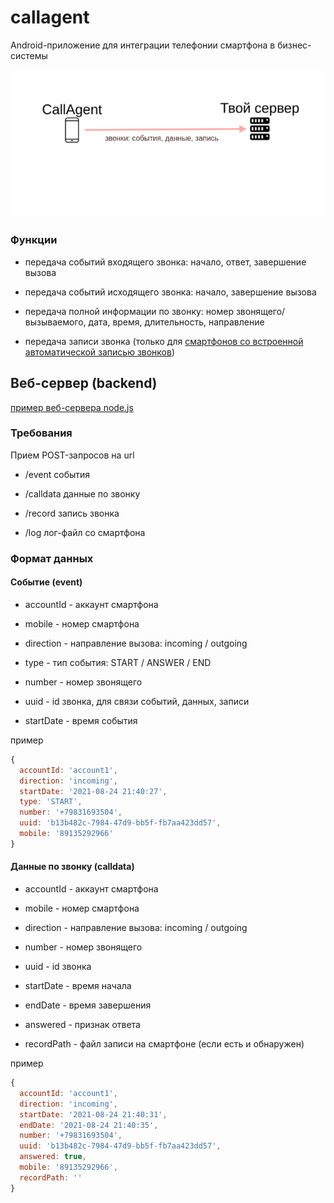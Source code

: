 # callagent

Android-приложение для интеграции телефонии смартфона в бизнес-системы

![схема](images/scheme.png)

### Функции

- передача событий входящего звонка: начало, ответ, завершение вызова

- передача событий исходящего звонка: начало, завершение вызова

- передача полной информации по звонку: номер звонящего/вызываемого, дата, время, длительность, направление

- передача записи звонка (только для [смартфонов со встроенной автоматической записью звонков](smartphones.md))


## Веб-сервер (backend)

[пример веб-сервера node.js](server)

### Требования

Прием POST-запросов на url

- /event события

- /calldata данные по звонку

- /record запись звонка

- /log лог-файл со смартфона


### Формат данных

#### Событие (event)

- accountId - аккаунт смартфона

- mobile - номер смартфона

- direction - направление вызова: incoming / outgoing

- type - тип события: START / ANSWER / END

- number - номер звонящего

- uuid - id звонка, для связи событий, данных, записи

- startDate - время события

пример

`````js
{
  accountId: 'account1',
  direction: 'incoming',
  startDate: '2021-08-24 21:40:27',
  type: 'START',
  number: '+79831693504',
  uuid: 'b13b482c-7984-47d9-bb5f-fb7aa423dd57',
  mobile: '89135292966'
}

`````

#### Данные по звонку (calldata)

- accountId - аккаунт смартфона

- mobile - номер смартфона

- direction - направление вызова: incoming / outgoing

- number - номер звонящего

- uuid - id звонка

- startDate - время начала

- endDate - время завершения

- answered - признак ответа

- recordPath - файл записи на смартфоне (если есть и обнаружен)

пример

`````js
{
  accountId: 'account1',
  direction: 'incoming',
  startDate: '2021-08-24 21:40:31',
  endDate: '2021-08-24 21:40:35',
  number: '+79831693504',
  uuid: 'b13b482c-7984-47d9-bb5f-fb7aa423dd57',
  answered: true,
  mobile: '89135292966',
  recordPath: ''
}

`````
